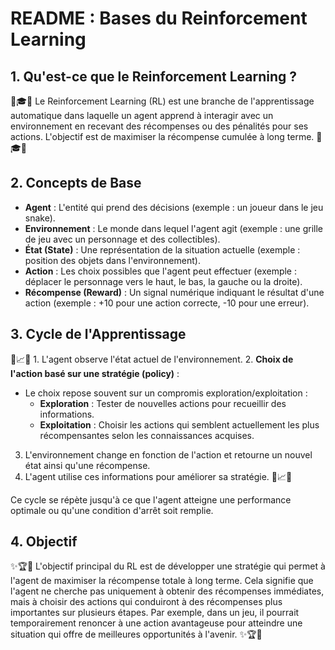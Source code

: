 # README : Bases du Reinforcement Learning

## 1. **Qu'est-ce que le Reinforcement Learning ?**

🎯🎓🤖 Le Reinforcement Learning (RL) est une branche de l'apprentissage automatique dans laquelle un agent apprend à interagir avec un environnement en recevant des récompenses ou des pénalités pour ses actions. L'objectif est de maximiser la récompense cumulée à long terme. 🎯🎓🤖

## 2. **Concepts de Base**

- **Agent** : L'entité qui prend des décisions (exemple : un joueur dans le jeu snake).
- **Environnement** : Le monde dans lequel l'agent agit (exemple : une grille de jeu avec un personnage et des collectibles).
- **État (State)** : Une représentation de la situation actuelle (exemple : position des objets dans l'environnement).
- **Action** : Les choix possibles que l'agent peut effectuer (exemple : déplacer le personnage vers le haut, le bas, la gauche ou la droite).
- **Récompense (Reward)** : Un signal numérique indiquant le résultat d'une action (exemple : +10 pour une action correcte, -10 pour une erreur).

## 3. **Cycle de l'Apprentissage**

🎯📈🔄 1. L'agent observe l'état actuel de l'environnement.
2. **Choix de l'action basé sur une stratégie (policy)** :
   - Le choix repose souvent sur un compromis exploration/exploitation :
     - **Exploration** : Tester de nouvelles actions pour recueillir des informations.
     - **Exploitation** : Choisir les actions qui semblent actuellement les plus récompensantes selon les connaissances acquises.
3. L'environnement change en fonction de l'action et retourne un nouvel état ainsi qu'une récompense.
4. L'agent utilise ces informations pour améliorer sa stratégie. 🎯📈🔄

Ce cycle se répète jusqu'à ce que l'agent atteigne une performance optimale ou qu'une condition d'arrêt soit remplie.

## 4. **Objectif**

✨🏆🚀 L'objectif principal du RL est de développer une stratégie qui permet à l'agent de maximiser la récompense totale à long terme. Cela signifie que l'agent ne cherche pas uniquement à obtenir des récompenses immédiates, mais à choisir des actions qui conduiront à des récompenses plus importantes sur plusieurs étapes. Par exemple, dans un jeu, il pourrait temporairement renoncer à une action avantageuse pour atteindre une situation qui offre de meilleures opportunités à l'avenir. ✨🏆🚀

